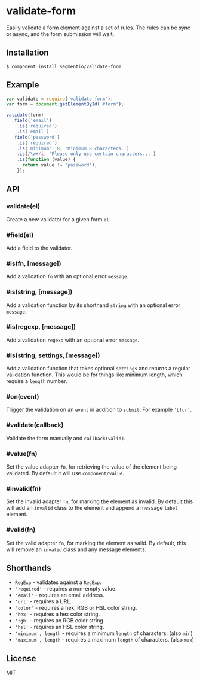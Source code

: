 
# validate-form

  Easily validate a form element against a set of rules. The rules can be sync or async, and the form submission will wait.

## Installation

    $ component install segmentio/validate-form

## Example
  
```js
var validate = require('validate-form');
var form = document.getElementById('#form');

validate(form)
  .field('email')
    .is('required')
    .is('email')
  .field('password')
    .is('required')
    .is('minimum', 8, 'Minimum 8 characters.')
    .is(/\w+/i, 'Please only use certain characters...')
    .is(function (value) {
      return value != 'password');
    });
```

## API

### validate(el)
  
  Create a new validator for a given form `el`.

### #field(el)
  
  Add a field to the validator.

### #is(fn, [message])
  
  Add a validation `fn` with an optional error `message`.

### #is(string, [message])

  Add a validation function by its shorthand `string` with an optional error `message`.

### #is(regexp, [message])
  
  Add a validation `regexp` with an optional error `message`.

### #is(string, settings, [message])

  Add a validation function that takes optional `settings` and returns a regular validation function. This would be for things like minimum length, which require a `length` number.

### #on(event)

  Trigger the validation on an `event` in addition to `submit`. For example `'blur'`.

### #validate(callback)
  
  Validate the form manually and `callback(valid)`.

### #value(fn)
  
  Set the value adapter `fn`, for retrieving the value of the element being validated. By default it will use `component/value`.

### #invalid(fn)
  
  Set the invalid adapter `fn`, for marking the element as invalid. By default this will add an `invalid` class to the element and append a message `label` element.

### #valid(fn)
  
  Set the valid adapter `fn`, for marking the element as valid. By default, this will remove an `invalid` class and any message elements.

## Shorthands

  * `RegExp` - validates against a `RegExp`.
  * `'required'` - requires a non-empty value.
  * `'email'` - requires an email address.
  * `'url'` - requires a URL.
  * `'color'` - requires a hex, RGB or HSL color string.
  * `'hex'` - requires a hex color string.
  * `'rgb'` - requires an RGB color string.
  * `'hsl'` - requires an HSL color string.
  * `'minimum', length`  - requires a minimum `length` of characters. (also `min`)
  * `'maximum', length` - requires a maximum `length` of characters. (also `max`)

## License

  MIT
